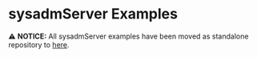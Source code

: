 # sysadmServer Examples

⚠️  **NOTICE:** All sysadmServer examples have been moved as standalone repository to [here](https://github.com/wangyysde/sysadmServer/examples).
